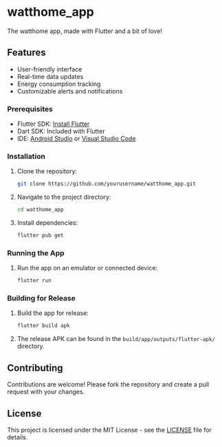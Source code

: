 # watthome_app

The watthome app, made with Flutter and a bit of love!

## Features

- User-friendly interface
- Real-time data updates
- Energy consumption tracking
- Customizable alerts and notifications

### Prerequisites

- Flutter SDK: [Install Flutter](https://flutter.dev/docs/get-started/install)
- Dart SDK: Included with Flutter
- IDE: [Android Studio](https://developer.android.com/studio) or [Visual Studio Code](https://code.visualstudio.com/)

### Installation

1. Clone the repository:
   ```sh
   git clone https://github.com/yourusername/watthome_app.git
   ```
2. Navigate to the project directory:
   ```sh
   cd watthome_app
   ```
3. Install dependencies:
   ```sh
   flutter pub get
   ```

### Running the App

1. Run the app on an emulator or connected device:
   ```sh
   flutter run
   ```

### Building for Release

1. Build the app for release:
   ```sh
   flutter build apk
   ```
2. The release APK can be found in the `build/app/outputs/flutter-apk/` directory.

## Contributing

Contributions are welcome! Please fork the repository and create a pull request with your changes.

## License

This project is licensed under the MIT License - see the [LICENSE](LICENSE) file for details.

